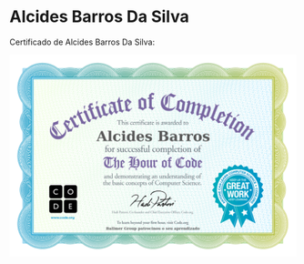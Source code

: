 # Alcides Barros Da Silva

Certificado de Alcides Barros Da Silva:

![Imagem do certificado Compute It de Alcides Barros Da Silva](certificado/alcides-barros-da-silva.jpg)

